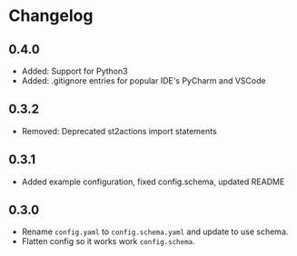 # Changelog

## 0.4.0

- Added: Support for Python3
- Added: .gitignore entries for popular IDE's PyCharm and VSCode

## 0.3.2

- Removed: Deprecated st2actions import statements

## 0.3.1

- Added example configuration, fixed config.schema, updated README

## 0.3.0

- Rename `config.yaml` to `config.schema.yaml` and update to use schema.
- Flatten config so it works work `config.schema`.
